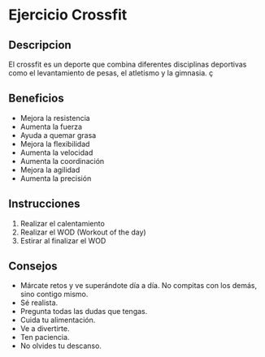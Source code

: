 # Ejercicio Crossfit

## Descripcion
El crossfit es un deporte que combina diferentes disciplinas deportivas como el levantamiento de pesas, el atletismo y la gimnasia. ç

## Beneficios
- Mejora la resistencia
- Aumenta la fuerza
- Ayuda a quemar grasa
- Mejora la flexibilidad
- Aumenta la velocidad
- Aumenta la coordinación
- Mejora la agilidad
- Aumenta la precisión

## Instrucciones 
1. Realizar el calentamiento
2. Realizar el WOD (Workout of the day)
3. Estirar al finalizar el WOD

## Consejos
- Márcate retos y ve superándote día a día. No compitas con los demás, sino contigo mismo.
- Sé realista. 
- Pregunta todas las dudas que tengas. 
- Cuida tu alimentación. 
- Ve a divertirte. 
- Ten paciencia. 
- No olvides tu descanso.